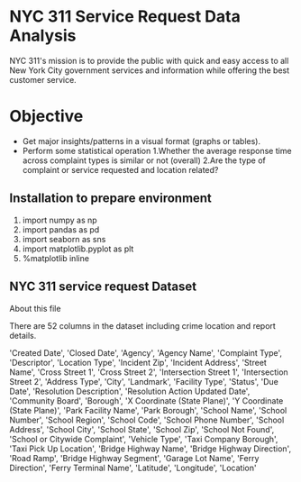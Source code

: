 #  NYC 311 Service Request Data Analysis

NYC 311's mission is to provide the public with quick and easy access to all New York City government services and information while offering the best customer service.

# Objective

- Get major insights/patterns in a visual format (graphs or tables).
- Perform some statistical operation
    1.Whether the average response time across complaint types is similar or not (overall)
    2.Are the type of complaint or service requested and location related?

## Installation to prepare environment

1. import numpy as np
2. import pandas as pd
3. import seaborn as sns
4. import matplotlib.pyplot as plt
5. %matplotlib inline

## NYC 311 service request Dataset
 About this file

There are 52 columns in the dataset including crime location and report details.

'Created Date', 'Closed Date', 'Agency', 'Agency Name',
       'Complaint Type', 'Descriptor', 'Location Type', 'Incident Zip',
       'Incident Address', 'Street Name', 'Cross Street 1', 'Cross Street 2',
       'Intersection Street 1', 'Intersection Street 2', 'Address Type',
       'City', 'Landmark', 'Facility Type', 'Status', 'Due Date',
       'Resolution Description', 'Resolution Action Updated Date',
       'Community Board', 'Borough', 'X Coordinate (State Plane)',
       'Y Coordinate (State Plane)', 'Park Facility Name', 'Park Borough',
       'School Name', 'School Number', 'School Region', 'School Code',
       'School Phone Number', 'School Address', 'School City', 'School State',
       'School Zip', 'School Not Found', 'School or Citywide Complaint',
       'Vehicle Type', 'Taxi Company Borough', 'Taxi Pick Up Location',
       'Bridge Highway Name', 'Bridge Highway Direction', 'Road Ramp',
       'Bridge Highway Segment', 'Garage Lot Name', 'Ferry Direction',
       'Ferry Terminal Name', 'Latitude', 'Longitude', 'Location'


```python

```
